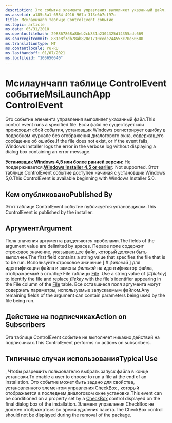 ```yaml
---
description: Это событие элемента управления выполняет указанный файл. Если файл не существует или происходит сбой события, установщик Windows регистрирует ошибку в подробном журнале без отображения диалогового окна, содержащего сообщение об ошибке.
ms.assetid: a185c5a1-6584-4916-967a-313e6b7cf97c
title: Мсилаунчапп таблице ControlEvent событие
ms.topic: article
ms.date: 05/31/2018
ms.openlocfilehash: 298867868a80eb2cb831a2304325d14355adc669
ms.sourcegitcommit: 831e8f3db78ab820e1710cede244553c70e50500
ms.translationtype: MT
ms.contentlocale: ru-RU
ms.lasthandoff: 01/07/2021
ms.locfileid: "105650640"
---
```

# <a name="msilaunchapp-controlevent"></a><span data-ttu-id="1afd5-104">Мсилаунчапп таблице ControlEvent событие</span><span class="sxs-lookup"><span data-stu-id="1afd5-104">MsiLaunchApp ControlEvent</span></span>

<span data-ttu-id="1afd5-105">Это событие элемента управления выполняет указанный файл.</span><span class="sxs-lookup"><span data-stu-id="1afd5-105">This control event runs a specified file.</span></span> <span data-ttu-id="1afd5-106">Если файл не существует или происходит сбой события, установщик Windows регистрирует ошибку в подробном журнале без отображения диалогового окна, содержащего сообщение об ошибке.</span><span class="sxs-lookup"><span data-stu-id="1afd5-106">If the file does not exist, or if the event fails, Windows Installer logs the error in the verbose log without displaying a dialog box containing an error message.</span></span>

<span data-ttu-id="1afd5-107">**[Установщик Windows 4,5 или более ранней версии](not-supported-in-windows-installer-4-5.md):** Не поддерживается.</span><span class="sxs-lookup"><span data-stu-id="1afd5-107">**[Windows Installer 4.5 or earlier](not-supported-in-windows-installer-4-5.md):** Not supported.</span></span> <span data-ttu-id="1afd5-108">Этот таблице ControlEvent событие доступен начиная с установщик Windows 5,0.</span><span class="sxs-lookup"><span data-stu-id="1afd5-108">This ControlEvent is available beginning with Windows Installer 5.0.</span></span>

## <a name="published-by"></a><span data-ttu-id="1afd5-109">Кем опубликовано</span><span class="sxs-lookup"><span data-stu-id="1afd5-109">Published By</span></span>

<span data-ttu-id="1afd5-110">Этот таблице ControlEvent событие публикуется установщиком.</span><span class="sxs-lookup"><span data-stu-id="1afd5-110">This ControlEvent is published by the installer.</span></span>

## <a name="argument"></a><span data-ttu-id="1afd5-111">Аргумент</span><span class="sxs-lookup"><span data-stu-id="1afd5-111">Argument</span></span>

<span data-ttu-id="1afd5-112">Поля значения аргумента разделяются пробелами.</span><span class="sxs-lookup"><span data-stu-id="1afd5-112">The fields of the argument value are delimited by spaces.</span></span> <span data-ttu-id="1afd5-113">Первое поле содержит строковое значение, указывающее файл, который должен быть выполнен.</span><span class="sxs-lookup"><span data-stu-id="1afd5-113">The first field contains a string value that specifies the file that is to be run.</span></span> <span data-ttu-id="1afd5-114">Используйте строковое значение \[ \# *филекэй* \] для идентификации файла и замены *филекэй* на идентификатор файла, отображаемый в столбце File таблицы [File](file-table.md) .</span><span class="sxs-lookup"><span data-stu-id="1afd5-114">Use a string value of \[\#*filekey*\] to identify the file and replace *filekey* with the file's identifier appearing in the File column of the [File](file-table.md) table.</span></span> <span data-ttu-id="1afd5-115">Все оставшиеся поля аргумента могут содержать параметры, используемые запускаемым файлом.</span><span class="sxs-lookup"><span data-stu-id="1afd5-115">Any remaining fields of the argument can contain parameters being used by the file being run.</span></span>

## <a name="action-on-subscribers"></a><span data-ttu-id="1afd5-116">Действие на подписчиках</span><span class="sxs-lookup"><span data-stu-id="1afd5-116">Action on Subscribers</span></span>

<span data-ttu-id="1afd5-117">Эта таблице ControlEvent событие не выполняет никаких действий на подписчиках.</span><span class="sxs-lookup"><span data-stu-id="1afd5-117">This ControlEvent performs no actions on subscribers.</span></span>

## <a name="typical-use"></a><span data-ttu-id="1afd5-118">Типичные случаи использования</span><span class="sxs-lookup"><span data-stu-id="1afd5-118">Typical Use</span></span>

<span data-ttu-id="1afd5-119">, Чтобы разрешить пользователю выбрать запуск файла в конце установки.</span><span class="sxs-lookup"><span data-stu-id="1afd5-119">To enable a user to choose to run a file at the end of an installation.</span></span> <span data-ttu-id="1afd5-120">Это событие может быть задано для свойства, установленного элементом управления [CheckBox](checkbox-control.md) , который отображается в последнем диалоговом окне установки.</span><span class="sxs-lookup"><span data-stu-id="1afd5-120">This event can be conditioned on a property set by a [CheckBox](checkbox-control.md) control displayed on the final dialog box of the installation.</span></span> <span data-ttu-id="1afd5-121">Элемент управления CheckBox не должен отображаться во время удаления пакета.</span><span class="sxs-lookup"><span data-stu-id="1afd5-121">The CheckBox control should not be displayed during the removal of the package.</span></span>

 

 



